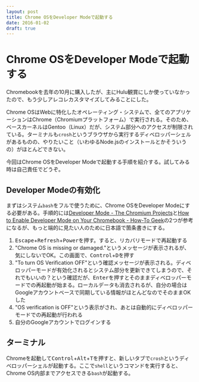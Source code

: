 ```yaml
---
layout: post
title: Chrome OSをDeveloper Modeで起動する
date: 2016-01-02
draft: true
---
```


# Chrome OSをDeveloper Modeで起動する

Chromebookを去年の10月に購入したが、主にHulu観賞にしか使っていなかったので、もう少しアレコレカスタマイズしてみることにした。

Chrome OSはWebに特化したオペレーティング・システムで、全てのアプリケーションはChrome（Chromiumプラットフォーム）で実行される。そのため、ベースカーネルはGentoo（Linux）だが、システム部分へのアクセスが制限されている。ターミナルも`crosh`というブラウザから実行するディベロッパーシェルがあるものの、やりたいこと（いわゆるNode.jsのインストールとかそういうの）がほとんどできない。

今回はChrome OSをDeveloper Modeで起動する手順を紹介する。試してみる時は自己責任でどうぞ。

## Developer Modeの有効化

まずはシステム`bash`をフルで使うために、Chrome OSをDeveloper Modeにする必要がある。手順的には[Developer Mode - The Chromium Projects](http://www.chromium.org/chromium-os/chromiumos-design-docs/developer-mode)と[How to Enable Developer Mode on Your Chromebook - How-To Geek](http://www.howtogeek.com/210817/how-to-enable-developer-mode-on-your-chromebook)の2つが参考になるが、もっと端的に見たい人のために日本語で箇条書きにする。

1. <kbd>Escape</kbd>+<kbd>Refresh</kbd>+<kbd>Power</kbd>を押す。すると、リカバリモードで再起動する
2. "Chrome OS is missing or damaged."というメッセージが表示されるが、気にしないでOK。この画面で、<kbd>Control</kbd>+<kbd>D</kbd>を押す
3. "To turn OS Verification OFF"という確認メッセージが表示される。ディベロッパーモードが有効化されるとシステム部分を更新できてしまうので、それでもいいの？という確認だが、<kbd>Enter</kbd>を押すとそのままディベロッパーモードでの再起動が始まる。ローカルデータも消去されるが、自分の場合はGoogleアカウントベースで同期している情報がほとんどなのでそのままOKした
4. "OS verification is OFF"という表示がされ、あとは自動的にディベロッパーモードでの再起動が行われる
5. 自分のGoogleアカウントでログインする

## ターミナル

Chromeを起動して<kbd>Control</kbd>+<kbd>Alt</kbd>+<kbd>T</kbd>を押すと、新しいタブで`crosh`というディベロッパーシェルが起動する。ここで`shell`というコマンドを実行すると、Chrome OS内部までアクセスできる`bash`が起動する。
